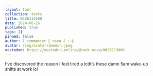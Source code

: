 ```yaml
---
layout: toot
collection: toots
title: 0626113000
date: 2024-06-26
published: true
tags: []
pinned: false
author: ⸸ commander ░ nova ⸸ :~$
avatar: /img/avatar/daemon.jpeg
mastodon: https://mastodon.online/@cmdr_nova/0626113000
---
```


I’ve discovered the reason I feel tired a lotIt’s these damn 5am wake-up shifts at work lol

